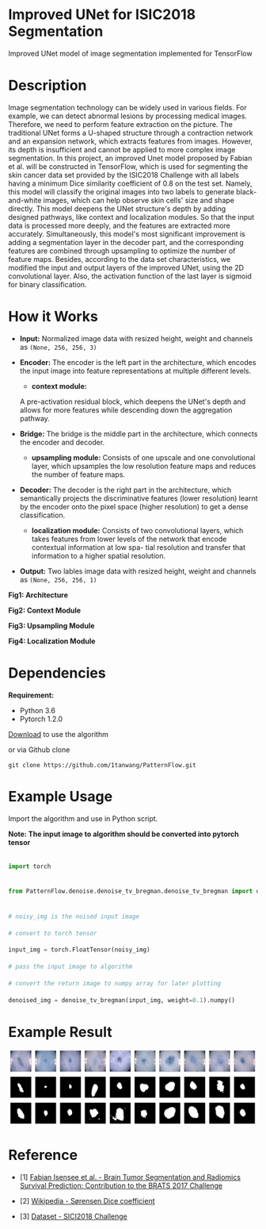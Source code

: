 # Improved UNet for ISIC2018 Segmentation

Improved UNet model of image segmentation implemented for TensorFlow

# Description

Image segmentation technology can be widely used in various fields. For example, we can detect abnormal lesions by processing medical images. Therefore, we need to perform feature extraction on the picture. The traditional UNet forms a U-shaped structure through a contraction network and an expansion network, which extracts features from images. However, its depth is insufficient and cannot be applied to more complex image segmentation. In this project, an improved Unet model proposed by Fabian et al. will be constructed in TensorFlow, which is used for segmenting the skin cancer data set provided by the ISIC2018 Challenge with all labels having a minimum Dice similarity coefficient of 0.8 on the test set. Namely, this model will classify the original images into two labels to generate black-and-white images, which can help observe skin cells' size and shape directly. This model deepens the UNet structure's depth by adding designed pathways, like context and localization modules. So that the input data is processed more deeply, and the features are extracted more accurately. Simultaneously, this model's most significant improvement is adding a segmentation layer in the decoder part, and the corresponding features are combined through upsampling to optimize the number of feature maps. Besides, according to the data set characteristics, we modified the input and output layers of the improved UNet, using the 2D convolutional layer. Also, the activation function of the last layer is sigmoid for binary classification.


# How it Works

- __Input:__
Normalized image data with resized height, weight and channels as `(None, 256, 256, 3)`
- __Encoder:__
The encoder is the left part in the architecture, which encodes the input image into feature representations at multiple different levels.
    - __context module:__

    A pre-activation residual block, which deepens the UNet's depth and allows for more features while descending down the aggregation pathway.
- __Bridge:__
The bridge is the middle part in the architecture, which connects the encoder and decoder.
    - __upsampling module:__
    Consists of one upscale and one convolutional layer, which upsamples the low resolution feature maps and reduces the number of feature maps.
- __Decoder:__
The decoder is the right part in the architecture, which semantically projects the discriminative features (lower resolution) learnt by the encoder onto the pixel space (higher resolution) to get a dense classification.
    - __localization module:__
    Consists of two convolutional layers, which takes features from lower levels of the network that encode contextual information at low spa- tial resolution and transfer that information to a higher spatial resolution.
- __Output:__
Two lables image data with resized height, weight and channels as `(None, 256, 256, 1)`


__Fig1: Architecture__

__Fig2: Context Module__

__Fig3: Upsampling Module__

__Fig4: Localization Module__



# Dependencies

__Requirement:__

* Python 3.6
* Pytorch 1.2.0

[Download]() to use the algorithm

or via Github clone

```shell
git clone https://github.com/1tanwang/PatternFlow.git
```


# Example Usage

Import the algorithm and use in Python script.


__Note: The input image to algorithm should be converted into pytorch tensor__


```Python

import torch


from PatternFlow.denoise.denoise_tv_bregman.denoise_tv_bregman import denoise_tv_bregman


# noisy_img is the noised input image

# convert to torch tensor

input_img = torch.FloatTensor(noisy_img)

# pass the input image to algorithm

# convert the return image to numpy array for later plotting

denoised_img = denoise_tv_bregman(input_img, weight=0.1).numpy()

```

# Example Result

![result](resources/1.png)



# Reference

* [1] [Fabian Isensee et al. - Brain Tumor Segmentation and Radiomics Survival Prediction: Contribution to the BRATS 2017 Challenge](https://arxiv.org/pdf/1802.10508v1.pdf)

* [2] [Wikipedia - Sørensen Dice coefficient](https://en.wikipedia.org/wiki/Sørensen–Dice_coefficient)

* [3] [Dataset - SICI2018 Challenge](https://challenge2018.isic-archive.com)





